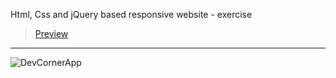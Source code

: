 Html, Css and jQuery based responsive website - exercise
> [Preview](https://r4nd3l.github.io/DevCornerApp/)
---

![DevCornerApp](https://github.com/r4nd3l/DevCornerApp/blob/master/img/sample.gif)
